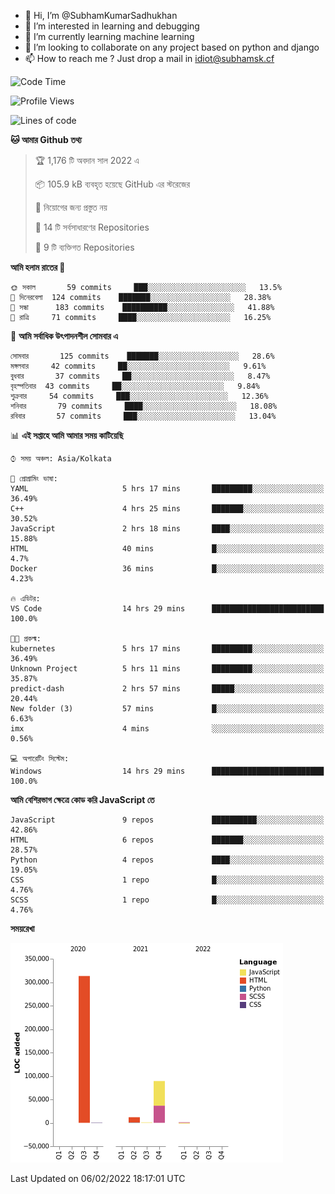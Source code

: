- 👋 Hi, I’m @SubhamKumarSadhukhan
- 👀 I’m interested in learning and debugging
- 🌱 I’m currently learning machine learning
- 💞️ I’m looking to collaborate on any project based on python and django
- 📫 How to reach me ?
      Just drop a mail in idiot@subhamsk.cf

<!---
SubhamKumarSadhukhan/SubhamKumarSadhukhan is a ✨ special ✨ repository because its `README.md` (this file) appears on your GitHub profile.
You can click the Preview link to take a look at your changes.
--->


<!--START_SECTION:waka-->
![Code Time](http://img.shields.io/badge/Code%20Time-155%20hrs%2038%20mins-blue)

![Profile Views](http://img.shields.io/badge/%E0%A6%AA%E0%A7%8D%E0%A6%B0%E0%A7%8B%E0%A6%AB%E0%A6%BE%E0%A6%87%E0%A6%B2%20%E0%A6%A6%E0%A6%B0%E0%A7%8D%E0%A6%B6%E0%A6%A8-8-blue)

![Lines of code](https://img.shields.io/badge/%E0%A6%B9%E0%A7%8D%E0%A6%AF%E0%A6%BE%E0%A6%B2%E0%A7%8B%20%E0%A6%93%E0%A6%AF%E0%A6%BC%E0%A6%BE%E0%A6%B0%E0%A7%8D%E0%A6%B2%E0%A7%8D%E0%A6%A1%20%E0%A6%A5%E0%A7%87%E0%A6%95%E0%A7%87%20%E0%A6%86%E0%A6%AE%E0%A6%BF%20%E0%A6%B2%E0%A6%BF%E0%A6%96%E0%A7%87%E0%A6%9B%E0%A6%BF-416%20Thousand%20%E0%A6%95%E0%A7%8B%E0%A6%A1%E0%A7%87%E0%A6%B0%20%E0%A6%B2%E0%A6%BE%E0%A6%87%E0%A6%A8-blue)

**🐱 আমার Github তথ্য** 

> 🏆 1,176 টি অবদান সাল 2022 এ
 > 
> 📦 105.9 kB ব্যবহৃত হয়েছে GitHub এর স্টরেজের 
 > 
> 🚫 নিয়োগের জন্য প্রস্তুত নয়
 > 
> 📜 14 টি সর্বসাধারণের Repositories 
 > 
> 🔑 9 টি ব্যক্তিগত Repositories  
 > 
**আমি হলাম রাতের 🦉** 

```text
🌞 সকাল       59 commits     ███░░░░░░░░░░░░░░░░░░░░░░   13.5% 
🌆 দিনেরবেলা  124 commits    ███████░░░░░░░░░░░░░░░░░░   28.38% 
🌃 সন্ধা      183 commits    ██████████░░░░░░░░░░░░░░░   41.88% 
🌙 রাত্রি     71 commits     ████░░░░░░░░░░░░░░░░░░░░░   16.25%

```
📅 **আমি সর্বাধিক উৎপাদনশীল সোমবার এ** 

```text
সোমবার       125 commits    ███████░░░░░░░░░░░░░░░░░░   28.6% 
মঙ্গলবার     42 commits     ██░░░░░░░░░░░░░░░░░░░░░░░   9.61% 
বুধবার       37 commits     ██░░░░░░░░░░░░░░░░░░░░░░░   8.47% 
বৃহস্পতিবার  43 commits     ██░░░░░░░░░░░░░░░░░░░░░░░   9.84% 
শুক্রবার     54 commits     ███░░░░░░░░░░░░░░░░░░░░░░   12.36% 
শনিবার       79 commits     ████░░░░░░░░░░░░░░░░░░░░░   18.08% 
রবিবার       57 commits     ███░░░░░░░░░░░░░░░░░░░░░░   13.04%

```


📊 **এই সপ্তাহে আমি আমার সময় কাটিয়েছি** 

```text
⌚︎ সময় অঞ্চল: Asia/Kolkata

💬 প্রোগ্রামিং ভাষা: 
YAML                     5 hrs 17 mins       █████████░░░░░░░░░░░░░░░░   36.49% 
C++                      4 hrs 25 mins       ███████░░░░░░░░░░░░░░░░░░   30.52% 
JavaScript               2 hrs 18 mins       ████░░░░░░░░░░░░░░░░░░░░░   15.88% 
HTML                     40 mins             █░░░░░░░░░░░░░░░░░░░░░░░░   4.7% 
Docker                   36 mins             █░░░░░░░░░░░░░░░░░░░░░░░░   4.23%

🔥 এডিটর: 
VS Code                  14 hrs 29 mins      █████████████████████████   100.0%

🐱‍💻 প্রকল্ম: 
kubernetes               5 hrs 17 mins       █████████░░░░░░░░░░░░░░░░   36.49% 
Unknown Project          5 hrs 11 mins       █████████░░░░░░░░░░░░░░░░   35.87% 
predict-dash             2 hrs 57 mins       █████░░░░░░░░░░░░░░░░░░░░   20.44% 
New folder (3)           57 mins             █░░░░░░░░░░░░░░░░░░░░░░░░   6.63% 
imx                      4 mins              ░░░░░░░░░░░░░░░░░░░░░░░░░   0.56%

💻 অপারেটিং সিস্টেম: 
Windows                  14 hrs 29 mins      █████████████████████████   100.0%

```

**আমি বেশিরভাগ ক্ষেত্রে কোড করি JavaScript তে** 

```text
JavaScript               9 repos             ██████████░░░░░░░░░░░░░░░   42.86% 
HTML                     6 repos             ███████░░░░░░░░░░░░░░░░░░   28.57% 
Python                   4 repos             ████░░░░░░░░░░░░░░░░░░░░░   19.05% 
CSS                      1 repo              █░░░░░░░░░░░░░░░░░░░░░░░░   4.76% 
SCSS                     1 repo              █░░░░░░░░░░░░░░░░░░░░░░░░   4.76%

```


**সময়রেখা**

![Chart not found](https://raw.githubusercontent.com/SubhamKumarSadhukhan/SubhamKumarSadhukhan/main/charts/bar_graph.png) 


 Last Updated on 06/02/2022 18:17:01 UTC
<!--END_SECTION:waka-->
